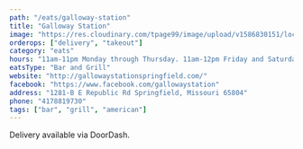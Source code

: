 ```yaml
---
path: "/eats/galloway-station"
title: "Galloway Station"
image: "https://res.cloudinary.com/tpage99/image/upload/v1586830151/local417eats/local417eatslogo.png"
orderops: ["delivery", "takeout"]
category: "eats"
hours: "11am-11pm Monday through Thursday. 11am-12pm Friday and Saturday"
eatsType: "Bar and Grill"
website: "http://gallowaystationspringfield.com/"
facebook: "https://www.facebook.com/gallowaystation"
address: "1281-B E Republic Rd Springfield, Missouri 65804"
phone: "4178819730"
tags: ["bar", "grill", "american"]
---
```


Delivery available via DoorDash.
